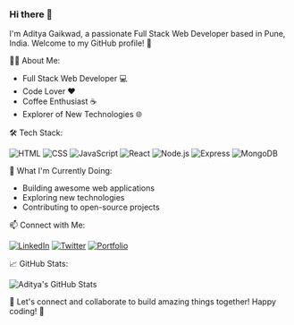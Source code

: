 ### Hi there 👋

I'm Aditya Gaikwad, a passionate Full Stack Web Developer based in Pune, India. Welcome to my GitHub profile! 🚀

👨‍💻 About Me:


- Full Stack Web Developer 💻
- Code Lover ❤️
- Coffee Enthusiast ☕
- Explorer of New Technologies 🌐

🛠️ Tech Stack:


![HTML](https://img.shields.io/badge/HTML-5-orange?style=for-the-badge&logo=html5)
![CSS](https://img.shields.io/badge/CSS-3-blue?style=for-the-badge&logo=css3)
![JavaScript](https://img.shields.io/badge/JavaScript-ES6-yellow?style=for-the-badge&logo=javascript)
![React](https://img.shields.io/badge/React-16.8-blue?style=for-the-badge&logo=react)
![Node.js](https://img.shields.io/badge/Node.js-v14.0-green?style=for-the-badge&logo=node.js)
![Express](https://img.shields.io/badge/Express-v4.17.1-lightgrey?style=for-the-badge&logo=express)
![MongoDB](https://img.shields.io/badge/MongoDB-Latest-green?style=for-the-badge&logo=mongodb)

🚀 What I'm Currently Doing:


- Building awesome web applications
- Exploring new technologies
- Contributing to open-source projects

📫 Connect with Me:


[![LinkedIn](https://img.shields.io/badge/LinkedIn-Aditya%20Gaikwad-blue?style=flat-square&logo=linkedin)](https://www.linkedin.com/in/adigaikwad/)
[![Twitter](https://img.shields.io/badge/Twitter-@ad1tya_gaikwad-blue?style=flat-square&logo=twitter)](https://twitter.com/ad1tya_gaikwad)
[![Portfolio](https://img.shields.io/badge/Portfolio-adigaikwad.netlify.app-orange?style=flat-square&logo=google-chrome)](https://adigaikwad.netlify.app/)

📈 GitHub Stats: 


![Aditya's GitHub Stats](https://github-readme-stats.vercel.app/api?username=Adigaikwad&show_icons=true&theme=radical)



🌟 Let's connect and collaborate to build amazing things together! Happy coding! 🚀

<!--
**AdiGaikwad/AdiGaikwad** is a ✨ _special_ ✨ repository because its `README.md` (this file) appears on your GitHub profile.

Here are some ideas to get you started:

- 🔭 I’m currently working on ...
- 🌱 I’m currently learning ...
- 👯 I’m looking to collaborate on ...
- 🤔 I’m looking for help with ...
- 💬 Ask me about ...
- 📫 How to reach me: ...
- 😄 Pronouns: ...
- ⚡ Fun fact: ...
-->
